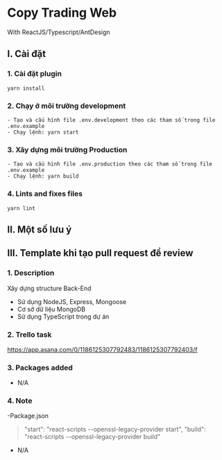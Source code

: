 # Copy Trading Web

With ReactJS/Typescript/AntDesign

## I. Cài đặt

### 1. Cài đặt plugin

```
yarn install
```

### 2. Chạy ở môi trường development

```
- Tạo và cấu hình file .env.development theo các tham số trong file .env.example
- Chạy lệnh: yarn start
```

### 3. Xây dựng môi trường Production

```
- Tạo và cấu hình file .env.production theo các tham số trong file .env.example
- Chạy lệnh: yarn build
```

### 4. Lints and fixes files

```
yarn lint
```

## II. Một số lưu ý

## III. Template khi tạo pull request để review

### 1. Description

Xây dựng structure Back-End

- Sử dụng NodeJS, Express, Mongoose
- Cơ sở dữ liệu MongoDB
- Sử dụng TypeScript trong dự án

### 2. Trello task

https://app.asana.com/0/1186125307792483/1186125307792403/f

### 3. Packages added

- N/A

### 4. Note
-Package.json  
>"start": "react-scripts --openssl-legacy-provider start",
    "build": "react-scripts --openssl-legacy-provider build"
- N/A
